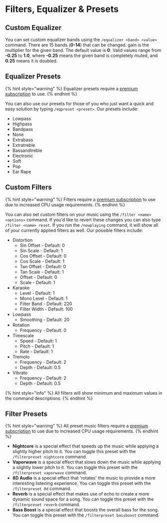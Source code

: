 # Filters, Equalizer & Presets

## Custom Equalizer

You can set custom equalizer bands using the `/equalizer <band> <value>` command. There are 15 bands (**0-14**) that can be changed. gain is the multiplier for the given band. The default value is **0**. Valid values range from **-0.25** to **1.0**, where **-0.25** means the given band is completely muted, and **0.25** means it is doubled.

## Equalizer Presets

{% hint style="warning" %}
Equalizer presets require a [premium subscription](https://cakeybot.app/premium.php) to use.
{% endhint %}

You can also use our presets for those of you who just want a quick and easy solution by typing `/eqpreset <preset>`. Our presets include:

* Lowpass
* Highpass
* Bandpass
* None
* Extrabass
* Extratreble
* Bassandtreble
* Electronic
* Soft
* Pop
* Ear Rape

## Custom Filters

{% hint style="warning" %}
Filters require a [premium subscription](https://cakeybot.app/premium.php) to use due to increased CPU usage requirements.
{% endhint %}

You can also set custom filters on your music using the `/filter <name> <options>` command. If you'd like to revert these changes you can also type `/filter <name> reset`. If you run the `/nowplaying` command, it will show all of your currently applied filters as well. Our possible filters include:

* Distortion
  * Sin Offset - Default: 0
  * Sin Scale - Default: 1
  * Cos Offset - Default: 0
  * Cos Scale - Default: 1
  * Tan Offset - Default: 0
  * Tan Scale - Default: 1
  * Offset - Default: 0
  * Scale - Default: 1
* Karaoke
  * Level - Default: 1
  * Mono Level - Default: 1
  * Filter Band - Default: 220
  * Filter Width - Default: 100
* Lowpass
  * Smoothing - Default: 20
* Rotation
  * Frequency - Default: 0
* Timescale
  * Speed - Default: 1
  * Pitch - Default: 1
  * Rate - Default: 1
* Tremolo
  * Frequency - Default: 2
  * Depth - Default: 0.5
* Vibrato
  * Frequency - Default: 2
  * Depth - Default: 0.5

{% hint style="info" %}
All filters will show minimum and maximum values in the command descriptions.
{% endhint %}

## Filter Presets

{% hint style="warning" %}
All preset music filters require a [premium subscription](https://cakeybot.app/premium.php) to use due to increased CPU usage requirements.
{% endhint %}

* **Nightcore** is a special effect that speeds up the music while applying a slightly higher pitch to it. You can toggle this preset with the `/filterpreset nightcore` command.
* **Vaporwave** is a special effect that slows down the music while applying a slightly lower pitch to it. You can toggle this preset with the `/filterpreset vaporwave` command.
* **8D Audio** is a special effect that 'rotates' the music to provide a more interesting listening experience. You can toggle this preset with the `/filterpreset 8d` command.
* **Reverb** is a special effect that makes use of echo to create a more dynamic sound space for a song. You can toggle this preset with the `/filterpreset reverb` command.
* **Bass Boost** is a special effect that boosts the overall bass for the song. You can toggle this preset with the `/filterpreset bassboost` command.
